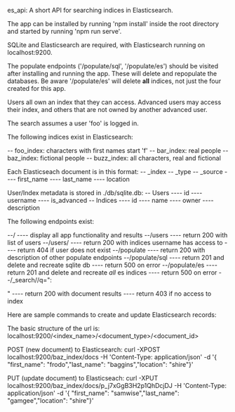 es_api: A short API for searching indices in Elasticsearch.


The app can be installed by running 'npm install' inside the root directory and started by running 'npm run serve'.

SQLite and Elasticsearch are required, with Elasticsearch running on localhost:9200.

The populate endpoints ('/populate/sql', '/populate/es') should be visited after installing and running the app. These will delete and repopulate the databases. Be aware '/populate/es' will delete **all** indices, not just the four created for this app.

Users all own an index that they can access. Advanced users may access their index, and others that are not owned by another advanced user.

The search assumes a user 'foo' is logged in.



The following indices exist in Elasticsearch:

-- foo_index: characters with first names start 'f'
-- bar_index: real people
-- baz_index: fictional people
-- buzz_index: all characters, real and fictional

Each Elasticseach document is in this format:
-- _index
-- _type
-- _source
---- first_name
---- last_name
---- location

User/Index metadata is stored in ./db/sqlite.db:
-- Users
---- id
---- username
---- is_advanced
-- Indices
---- id
---- name
---- owner
---- description



The following endpoints exist:

--/
---- display all app functionality and results
--/users
---- return 200 with list of users
--/users/<username>
---- return 200 with indices username has access to
---- return 404 if user does not exist
--/populate
---- return 200 with description of other populate endpoints
--/populate/sql
---- return 201 and delete and recreate sqlite db
---- return 500 on error
--/populate/es
---- return 201 and delete and recreate _all_ es indices
---- return 500 on error
--/_search/<index>/q="<parameter>:<search term>"
---- return 200 with document results
---- return 403 if no access to index



Here are sample commands to create and update Elasticsearch records:

The basic structure of the url is: localhost:9200/<index_name>/<document_type>/<document_id>

POST (new document) to Elasticsearch:
curl -XPOST localhost:9200/baz_index/docs -H 'Content-Type: application/json' -d '{ "first_name": "frodo","last_name": "baggins","location": "shire"}'

PUT (update document) to Elasticseach:
curl -XPUT localhost:9200/baz_index/docs/p_j7xGgB3H2p1QhDcjDJ -H 'Content-Type: application/json' -d '{ "first_name": "samwise","last_name": "gamgee","location": "shire"}'
